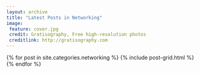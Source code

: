 ```yaml
---
layout: archive
title: "Latest Posts in Networking"
image:
 feature: cover.jpg
 credit: Gratisography, Free high-resolution photos
 creditlink: http://gratisography.com
---
```


<div class="tiles">
{% for post in site.categories.networking %}
	{% include post-grid.html %}
{% endfor %}
</div><!-- /.tiles -->
